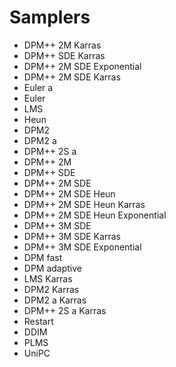 # Samplers

- DPM++ 2M Karras
- DPM++ SDE Karras
- DPM++ 2M SDE Exponential
- DPM++ 2M SDE Karras
- Euler a
- Euler
- LMS
- Heun
- DPM2
- DPM2 a
- DPM++ 2S a
- DPM++ 2M
- DPM++ SDE
- DPM++ 2M SDE
- DPM++ 2M SDE Heun
- DPM++ 2M SDE Heun Karras
- DPM++ 2M SDE Heun Exponential
- DPM++ 3M SDE
- DPM++ 3M SDE Karras
- DPM++ 3M SDE Exponential
- DPM fast
- DPM adaptive
- LMS Karras
- DPM2 Karras
- DPM2 a Karras
- DPM++ 2S a Karras
- Restart
- DDIM
- PLMS
- UniPC